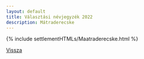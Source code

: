 ```yaml
---
layout: default
title: Választási névjegyzék 2022
description: Mátraderecske
---
```


{% include settlementHTMLs/Maatraderecske.html %}

[Vissza](./)